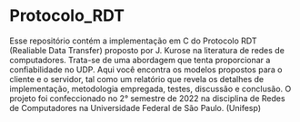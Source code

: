 # Protocolo_RDT
Esse repositório contém a implementação em C do Protocolo RDT (Realiable Data Transfer) proposto por J. Kurose na literatura de redes de computadores. Trata-se de uma abordagem que tenta proporcionar a confiabilidade no UDP. Aqui você encontra os modelos propostos para o cliente e o servidor, tal como um relatório que revela os detalhes de implementação, metodologia empregada, testes, discussão e conclusão. O projeto foi confeccionado no 2° semestre de 2022 na disciplina de Redes de Computadores na Universidade Federal de São Paulo. (Unifesp)
